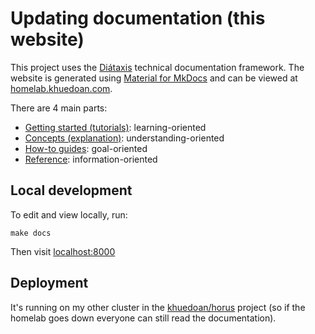 # Updating documentation (this website)

This project uses the [Diátaxis](https://diataxis.fr) technical documentation framework.
The website is generated using [Material for MkDocs](https://squidfunk.github.io/mkdocs-material) and can be viewed at [homelab.khuedoan.com](https://homelab.khuedoan.com).

There are 4 main parts:

- [Getting started (tutorials)](https://diataxis.fr/tutorials): learning-oriented
- [Concepts (explanation)](https://diataxis.fr/explanation): understanding-oriented
- [How-to guides](https://diataxis.fr/how-to-guides): goal-oriented
- [Reference](https://diataxis.fr/reference): information-oriented

## Local development

To edit and view locally, run:

```
make docs
```

Then visit [localhost:8000](http://localhost:8000)

## Deployment

It's running on my other cluster in the [khuedoan/horus](https://github.com/khuedoan/horus) project
(so if the homelab goes down everyone can still read the documentation).

<!-- TODO -->
<!-- This website is running in both my homelab cluster and on my other cluster in the [khuedoan/horus](https://github.com/khuedoan/horus) project (both in `apps/homelab-docs`), -->
<!-- with manual DNS switch over in case I want to rebuild either of them (this is the most cost effective way to do this that I can think of). -->

<!-- You don't have to do this, you can host it on 1 cluster just fine. -->
<!-- But for 0.000000000001% of you who have 2 clusters like me, here's how to switch between them: -->

<!-- - Add the following annotation to the Ingress on the new cluster: `TODO` -->
<!-- - Go to DNS config on Cloudflare dashboard -->
<!-- - Find the TXT record for `homelab.khuedoan.com` and switch the `ownerID` between `homelab` and `horus` -->
<!-- - Wait for the matching CNAME or A record to change -->
<!-- - Check if you can still access the website -->
<!-- - Do what ever you want to do -->
<!-- - (Optional) Switch back to the previous cluster -->
